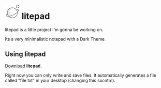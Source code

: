 #  <img src="https://github.com/ragnar21t/litepad/blob/master/litepadGUI/img/litepad.png?raw=true" width="48"> litepad

litepad is a little project I'm gonna be working on. 

Its a very minimalistic notepad with a Dark Theme.

## Using litepad

[Download](https://github.com/ragnar21t/litepad/releases/) **litepad**.

Right now you can only write and save files. It automatically generates a file called "file.txt" in your desktop (changing this soontm).
